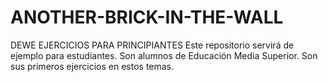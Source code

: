 # ANOTHER-BRICK-IN-THE-WALL
DEWE EJERCICIOS PARA PRINCIPIANTES
Este repositorio servirá de ejemplo para estudiantes.
Son alumnos de Educación Media Superior.
Son sus primeros ejercicios en estos temas.
